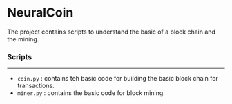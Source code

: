 # NeuralCoin

The project contains scripts to understand the basic of a block chain and the mining.

### Scripts
---
 
- `coin.py` : contains teh basic code for building the basic block chain for transactions.
- `miner.py` : contains the basic code for block mining.